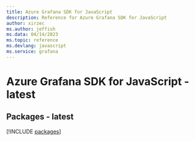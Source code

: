 ```yaml
---
title: Azure Grafana SDK for JavaScript
description: Reference for Azure Grafana SDK for JavaScript
author: xirzec
ms.author: jeffish
ms.data: 04/14/2023
ms.topic: reference
ms.devlang: javascript
ms.service: grafana
---
```

# Azure Grafana SDK for JavaScript - latest
## Packages - latest
[!INCLUDE [packages](grafana-index.md)]